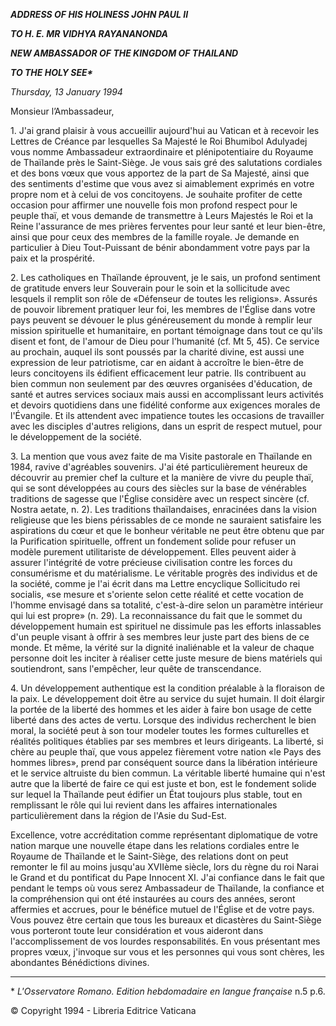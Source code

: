 ***ADDRESS OF HIS HOLINESS JOHN PAUL II***

***TO H. E. MR VIDHYA RAYANANONDA***

***NEW AMBASSADOR OF THE KINGDOM OF THAILAND***

***TO THE HOLY SEE\****

*Thursday, 13 January 1994*

Monsieur l’Ambassadeur,

1\. J'ai grand plaisir à vous accueillir aujourd'hui au Vatican et à recevoir les Lettres de Créance par lesquelles Sa Majesté le Roi Bhumibol Adulyadej vous nomme Ambassadeur extraordinaire et plénipotentiaire du Royaume de Thaïlande près le Saint-Siège. Je vous sais gré des salutations cordiales et des bons vœux que vous apportez de la part de Sa Majesté, ainsi que des sentiments d'estime que vous avez si aimablement exprimés en votre propre nom et à celui de vos concitoyens. Je souhaite profiter de cette occasion pour affirmer une nouvelle fois mon profond respect pour le peuple thaï, et vous demande de transmettre à Leurs Majestés le Roi et la Reine l'assurance de mes prières ferventes pour leur santé et leur bien-être, ainsi que pour ceux des membres de la famille royale. Je demande en particulier à Dieu Tout-Puissant de bénir abondamment votre pays par la paix et la prospérité.

2\. Les catholiques en Thaïlande éprouvent, je le sais, un profond sentiment de gratitude envers leur Souverain pour le soin et la sollicitude avec lesquels il remplit son rôle de «Défenseur de toutes les religions». Assurés de pouvoir librement pratiquer leur foi, les membres de l'Église dans votre pays peuvent se dévouer le plus généreusement du monde à remplir leur mission spirituelle et humanitaire, en portant témoignage dans tout ce qu'ils disent et font, de l'amour de Dieu pour l'humanité (cf. Mt 5, 45). Ce service au prochain, auquel ils sont poussés par la charité divine, est aussi une expression de leur patriotisme, car en aidant à accroître le bien-être de leurs concitoyens ils édifient efficacement leur patrie. Ils contribuent au bien commun non seulement par des œuvres organisées d'éducation, de santé et autres services sociaux mais aussi en accomplissant leurs activités et devoirs quotidiens dans une fidélité conforme aux exigences morales de l'Évangile. Et ils attendent avec impatience toutes les occasions de travailler avec les disciples d'autres religions, dans un esprit de respect mutuel, pour le développement de la société.

3\. La mention que vous avez faite de ma Visite pastorale en Thaïlande en 1984, ravive d'agréables souvenirs. J'ai été particulièrement heureux de découvrir au premier chef la culture et la manière de vivre du peuple thaï, qui se sont développées au cours des siècles sur la base de vénérables traditions de sagesse que l'Église considère avec un respect sincère (cf. Nostra aetate, n. 2). Les traditions thaïlandaises, enracinées dans la vision religieuse que les biens périssables de ce monde ne sauraient satisfaire les aspirations du cœur et que le bonheur véritable ne peut être obtenu que par la Purification spirituelle, offrent un fondement solide pour refuser un modèle purement utilitariste de développement. Elles peuvent aider à assurer l'intégrité de votre précieuse civilisation contre les forces du consumérisme et du matérialisme. Le véritable progrès des individus et de la société, comme je l'ai écrit dans ma Lettre encyclique Sollicitudo rei socialis, «se mesure et s'oriente selon cette réalité et cette vocation de l'homme envisagé dans sa totalité, c'est-à-dire selon un paramètre intérieur qui lui est propre» (n. 29). La reconnaissance du fait que le sommet du développement humain est spirituel ne dissimule pas les efforts inlassables d'un peuple visant à offrir à ses membres leur juste part des biens de ce monde. Et même, la vérité sur la dignité inaliénable et la valeur de chaque personne doit les inciter à réaliser cette juste mesure de biens matériels qui soutiendront, sans l'empêcher, leur quête de transcendance.

4\. Un développement authentique est la condition préalable à la floraison de la paix. Le développement doit être au service du sujet humain. Il doit élargir la portée de la liberté des hommes et les aider à faire bon usage de cette liberté dans des actes de vertu. Lorsque des individus recherchent le bien moral, la société peut à son tour modeler toutes les formes culturelles et réalités politiques établies par ses membres et leurs dirigeants. La liberté, si chère au peuple thaï, que vous appelez fièrement votre nation «le Pays des hommes libres», prend par conséquent source dans la libération intérieure et le service altruiste du bien commun. La véritable liberté humaine qui n'est autre que la liberté de faire ce qui est juste et bon, est le fondement solide sur lequel la Thaïlande peut édifier un État toujours plus stable, tout en remplissant le rôle qui lui revient dans les affaires internationales particulièrement dans la région de l'Asie du Sud-Est.

Excellence, votre accréditation comme représentant diplomatique de votre nation marque une nouvelle étape dans les relations cordiales entre le Royaume de Thaïlande et le Saint-Siège, des relations dont on peut remonter le fil au moins jusqu'au XVIIème siècle, lors du règne du roi Narai le Grand et du pontificat du Pape Innocent XI. J'ai confiance dans le fait que pendant le temps où vous serez Ambassadeur de Thaïlande, la confiance et la compréhension qui ont été instaurées au cours des années, seront affermies et accrues, pour le bénéfice mutuel de l'Église et de votre pays. Vous pouvez être certain que tous les bureaux et dicastères du Saint-Siège vous porteront toute leur considération et vous aideront dans l'accomplissement de vos lourdes responsabilités. En vous présentant mes propres vœux, j'invoque sur vous et les personnes qui vous sont chères, les abondantes Bénédictions divines.

* * *

\* *L'Osservatore Romano. Edition hebdomadaire en langue française* n.5 p.6.

© Copyright 1994 \- Libreria Editrice Vaticana